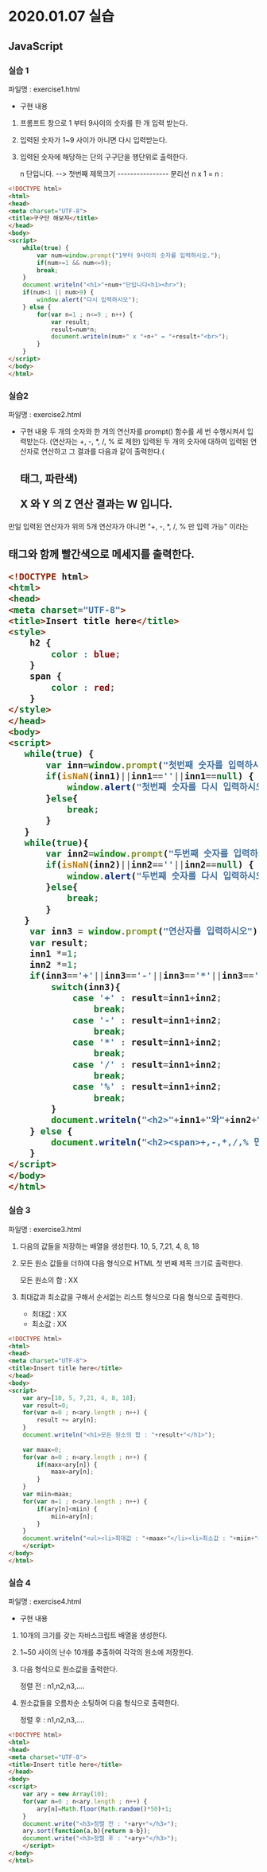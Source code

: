 # 2020.01.07 실습

## JavaScript

### 실습 1

파일명 : exercise1.html
- 구현 내용
1. 프롬프트 창으로 1 부터 9사이의 숫자를 한 개 입력 받는다.

2. 입력된 숫자가 1~9 사이가 아니면 다시 입력받는다.

3. 입력된 숫자에 해당하는 단의 구구단을 행단위로 출력한다.

	n 단입니다.   --> 첫번째 제목크기
              ----------------  분리선
                n x 1 = n
                  :

```html
<!DOCTYPE html>
<html>
<head>
<meta charset="UTF-8">
<title>구구단 해보쟈</title>
</head>
<body>
<script>
    while(true) {
        var num=window.prompt("1부터 9사이의 숫자를 입력하시오.");
        if(num>=1 && num<=9);
        break;
    }
    document.writeln("<h1>"+num+"단입니다<h1><hr>");
    if(num<1 || num>9) {
        window.alert("다시 입력하시오");
    } else {
        for(var n=1 ; n<=9 ; n++) {
            var result;
            result=num*n;
            document.writeln(num+" x "+n+" = "+result+"<br>");
        }
    }
</script>
</body>
</html>

```



### 실습2

파일명 : exercise2.html

- 구현 내용
두 개의 숫자와 한 개의 연산자를 prompt() 함수를 세 번 수행시켜서 입력받는다.
(연산자는 +, -, *, /, % 로 제한)
입력된 두 개의 숫자에 대하여 입력된 연산자로 연산하고 그 결과를 다음과 같이
출력한다.(<h2> 태그, 파란색)

     X 와 Y 의 Z 연산 결과는 W 입니다.

만일 입력된 연산자가 위의 5개 연산자가 아니면 
"+, -, *, /, % 만 입력 가능" 이라는 <h2> 태그와 함께
빨간색으로 메세지를 출력한다.



```html
<!DOCTYPE html>
<html>
<head>
<meta charset="UTF-8">
<title>Insert title here</title>
<style>
    h2 {
        color : blue;
    }    
    span {
        color : red;
    }
</style>
</head>
<body>
<script>
   while(true) {
       var inn=window.prompt("첫번째 숫자를 입력하시오");
       if(isNaN(inn1)||inn1==''||inn1==null) {
           window.alert("첫번째 숫자를 다시 입력하시오");
       }else{
           break;
       }
   }
   while(true){
       var inn2=window.prompt("두번째 숫자를 입력하시오");
       if(isNaN(inn2)||inn2==''||inn2==null) {
           window.alert("두번째 숫자를 다시 입력하시오");
       }else{
           break;
       }
   }
    var inn3 = window.prompt("연산자를 입력하시오");
    var result;
    inn1 *=1;
    inn2 *=1;
    if(inn3=='+'||inn3=='-'||inn3=='*'||inn3=='/'||inn3=='%') {
        switch(inn3){
            case '+' : result=inn1+inn2;
                break;
            case '-' : result=inn1+inn2;
                break;
            case '*' : result=inn1+inn2;
            	break;
            case '/' : result=inn1+inn2;
                break;
            case '%' : result=inn1+inn2;
                break;
        }
        document.writeln("<h2>"+inn1+"와"+inn2+"의"+inn3+"연산결과는"+result+"입니다");
    } else {
        document.writeln("<h2><span>+,-,*,/,% 만 입력 가능</span></h2>")
    }
</script>
</body>
</html>

```



### 실습 3

파일명 : exercise3.html

1. 다음의 값들을 저장하는 배열을 생성한다.
   10, 5, 7,21, 4, 8, 18

2. 모든 원소 값들을 더하여 다음 형식으로 HTML 첫 번째 제목 크기로 출력한다.

      모든 원소의 합 : XX

3. 최대값과 최소값을 구해서 순서없는 리스트 형식으로 다음 형식으로 출력한다.

     - 최대값 : XX
     - 최소값 : XX

```html
<!DOCTYPE html>
<html>
<head>
<meta charset="UTF-8">
<title>Insert title here</title>
</head>
<body>
<script>
    var ary=[10, 5, 7,21, 4, 8, 18];
    var result=0;
    for(var n=0 ; n<ary.length ; n++) {
        result += ary[n];
    }
    document.writeln("<h1>모든 원소의 합 : "+result+"</h1>");
    
    var maax=0;
    for(var n=0 ; n<ary.length ; n++) {
        if(maxx<ary[n]) {
            maax=ary[n];
        }
    }
    var miin=maax;
    for(var n=1 ; n<ary.length ; n++) {
        if(ary[n]<miin) {
            miin=ary[n];
        }
    }
    document.writeln("<ul><li>최대값 : "+maax+"</li><li>최소값 : "+miin+"</li></ul>");
    </script>
</body>
</html>

```



### 실습 4

파일명 : exercise4.html
- 구현 내용
1. 10개의 크기를 갖는 자바스크립트 배열을 생성한다.
2. 1~50 사이의 난수 10개를 추출하여 각각의 원소에 저장한다.
3. 다음 형식으로 원소값을 출력한다.

    정렬 전 : n1,n2,n3,....

4. 원소값들을 오름차순 소팅하여 다음 형식으로 출력한다.

     정렬 후 : n1,n2,n3,....

```html
<!DOCTYPE html>
<html>
<head>
<meta charset="UTF-8">
<title>Insert title here</title>
</head>
<body>
<script>
    var ary = new Array(10);
    for(var n=0 ; n<ary.length ; n++) {
        ary[n]=Math.floor(Math.random()*50)+1;
    }
    document.write("<h3>정렬 전 : "+ary+"</h3>");
    ary.sort(function(a,b){return a-b});
    document.write("<h3>정렬 후 : "+ary+"</h3>");
    </script>
</body>
</html>

```



